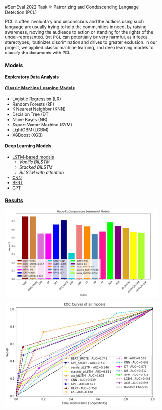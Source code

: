 #SemEval 2022 Task 4: Patronizing and Condescending Language Detection (PCL)

PCL is often involuntary and unconscious and the authors using such language are usually trying to help the communities in need, by raising awareness, moving the audience to action or standing for the rights of the under-represented. But PCL can potentially be very harmful, as it feeds stereotypes, routinizes discrimination and drives to greater exclusion. In our project, we applied classic machine learning, and deep learning models to classify the documents with PCL. 

### Models
#### [Exploratory Data Analysis](https://github.com/NganTran-0017/LING5412/blob/main/Classic_ML.ipynb)
#### [Classic Machine Learning Models](https://github.com/NganTran-0017/LING5412/blob/main/Classic_ML.ipynb)
* Logistic Regression (LR)
* Random Forests (RF)
* K Nearest Neighbor (KNN)
* Decision Tree (DT)
* Naive Bayes (NB)
* Suport Vector Machine (SVM)
* LightGBM (LGBM)
* XGBoost (XGB)
#### Deep Learning Models
* [LSTM-based models](https://github.com/NganTran-0017/LING5412/blob/main/LSTM-CNN.ipynb)
  - *Vanilla BiLSTM*
  - *Stacked BiLSTM* 
  - *BiLSTM with attention*
* [CNN](https://github.com/NganTran-0017/LING5412/blob/main/LSTM-CNN.ipynb)
* [BERT](https://github.com/NganTran-0017/LING5412/blob/main/BERT.ipynb)
* [GPT](https://github.com/NganTran-0017/LING5412/blob/main/GPT.ipynb)

### [Results](https://github.com/NganTran-0017/LING5412/tree/main/Results)
![F1](https://raw.githubusercontent.com/HuyenNguyenHelen/SemEval2022-PCL/main/Results/f1_model_compar.jpg)

![ROC-AUC](https://raw.githubusercontent.com/HuyenNguyenHelen/SemEval2022-PCL/main/Results/roc_model_compar.jpg)

